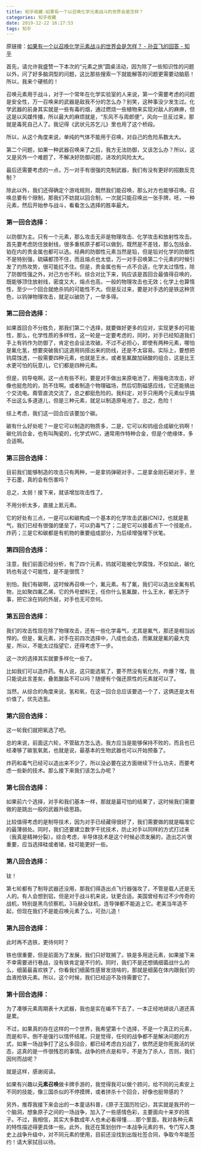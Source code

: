 ```yaml
---
title: 知乎收藏·如果有一个以召唤化学元素战斗的世界会是怎样？
categories: 知乎收藏
date: 2019-12-22 16:27:53
tags: 知乎
---
```


 原链接：[如果有一个以召唤化学元素战斗的世界会是怎样？ - 孙亚飞的回答 - 知乎](
https://www.zhihu.com/question/313704885/answer/622025714)

首先，请允许我盛赞一下本次的“元素之旅”圆桌活动，因为除了一些知识性的问题以外，问了好多脑洞型的问题，这比那些搜索一下就能解答的问题更需要动脑筋！所以，我来个硬核的！

召唤元素用于战斗，对于一个常年在化学实验室的人来说，第一个需要考虑的问题是安全性，万一召唤来的武器是敌我不分的怎么办？别笑，这种事没少发生过。化学武器的前身其实就是一些有毒的烟，通过燃烧一些植物来实现对敌人的麻痹，但这是以风媒传播，所以最大的麻烦就是，“东风不与周郎便”，风向一旦反过来，那就是毒死自己人了。我记得《武状元苏乞儿》里也用了这个桥段。

所以，从这个角度来说，单纯的气体不能用于召唤，对自己的危险系数太大。

第二个问题，如果一种武器召唤来了之后，我方无法防御，又该怎么办？所以，这又是另外一个难题了，不解决好防御问题，进攻的风险太大。

最后还需要考虑的一点，万一对手有很强的克制武器，我们有没有更好的招数反克制？



除此以外，我们还得确定个游戏规则，既然我们能召唤，那么对方也能够召唤。召唤总要有个限制，那我们不妨就以回合制，一次就只能召唤出一张手牌，呸，一种元素，然后开始参与战斗，看看怎么选择的胜率最大。

### 第一回合选择：

以防御为主。只有一个元素，那么攻击无非是物理攻击、化学攻击和放射性攻击。首先要考虑防住放射线，很多重核原子都可以做到，既然是不差钱，那么包括金、铂在内的贵金属也都可以选。经典的防御性元素当然是铅，但是铅对化学的防御性不是特别强，硫磺都顶不住，而且熔点也太低，万一对手召唤第二个元素的时候引发了灼热攻势，很可能扛不住。但是，贵金属也有一点不合适，化学太过惰性，除了防御性强之外，对己方也不利。综合对比下来，钨应该是首回合最值得召唤的，既能够顶住放射线，密度又大，熔点也高，一般的物理攻击也无效；化学上也算惰性，至少一个回合就绝杀钨的可能性不大。但是反过来，要是对手选的是铁这种货色，以钨弹物理攻击，就足以破防了，一举多得。

### 第二回合选择：

如果首回合不分胜负，那我们第二个选择，就要做好更多的应对，实现更多的可能性，那么，化学性质的多样性，这一轮是一定要考虑的，同时，对手已经知道我们手上有钨作为防御了，肯定也会设法攻破。不过不必担心，即使有两种元素，哪怕是氟化氢，想要突破我们这道用钨搭出来的防线，还是不太容易。实际上，要想把钨腐蚀透，一般需要四种元素，也就是王水，或者氢氟酸加硝酸的组合，这是比王水更可怕的玩意儿，它们都是四种元素。

但是，钨导电啊，这一点有些不利，要是对手做出来原电池了，用强电流攻击，好像也挺危险的，防不住啊。或者制造个物理磁场，然后切割磁感应线，它还能搞出个交流电。甭管直流交流了，总之都挺危险的。我料定，对手只用两个元素似乎搞不出这么多道道儿，但是三种元素，就足以制造原电池了。总之，危险！

综上考虑，我们这一回合应该要加个碳。

碳有什么好处呢？一是它可以制造的物质多，二是，它可以和钨组合成碳化钨啊！碳化钨合金，也有叫陶瓷的，化学式WC，通常用作特种合金，但是个绝缘体，多合适啊。

### 第三回合选择：

目前我们能够制造的攻击只有两种，一是拿钨弹砸对手，二是拿金刚石砸对手，至于石墨，真的会有伤害吗？

总之，太弱！接下来，就该增加攻击性了。

不用分析太多，直接上氮元素。

它的好处有三点，一是可以和碳构成一个基本的化学攻击武器(CN)2，也就是氰气，我们已经有很强的堡垒了，可以扔毒气了；二是它可以接着点下一个技能点，炸药；三是它和碳都是有机物的重要组成部分，为后续增强埋下伏笔。

### 第四回合选择：

注意，我们前面已经分析，有了四个元素，钨就可能被化学腐蚀，不仅如此，碳化钨也有这个可能性，是不是很慌？

别怕，我们有碳啊，这时候再召唤一个，氟元素。有了氟，我们可以造出全氟有机物，比如聚四氟乙烯，它的外号塑料王，任你什么氢氟酸，什么王水，都无济于事，把它涂在钨的外层，对手也无可奈何。

### 第五回合选择：

我们的攻击性现在除了物理攻击，还有一些化学毒气，尤其是氟气，那还是相当凶悍的。但是，氟元素，对手在前四次选择中，八成也会选，而氟就是氟的最大克星，所以，不能太过指望它，还得考虑下一步。

这一次的选择其实就要多样化一些了。

比如我们可以造炸药。有人说，这只能选氧了，要不然没有氧化剂，咋爆？嘿，我只能说此言差矣，叠氮酸盐不可以吗？随便有个强还原性的元素就可以了。

当然，从综合的角度来说，氢和氧，在这一回合总应该要选一个了，这俩还是太有价值了。优先选氢。

### 第六回合选择：

这一轮我们就把氧选了吧。

总的来说，前面这六轮，不管敌方怎么选，我方应当是能够保持不败的，而且也已经凑够了碳氢氧氮，也就是说，最基本的生物武器也可以开始预备了。

炸药和毒气已经可以造出来不少了，所以没必要在这方面继续下什么功夫，而要考虑一些新的技术。那么接下来我们该怎么办呢？

### 第七回合选择：

如果前六个选择，对手和我们基本一样，那就是最可怕的结果了，这时候我们需要做的是跳出一般的武器升级思路。

比较值得考虑的是制导技术，因为对手已经藏得很好了，我们需要做的就是瞄准它的最薄弱处。同时，我们还要建立数字干扰技术，防止对手以同样的方式打过来（我真是精神分裂）。综合考虑，半导体技术是这个时候必须发展的，造出芯片很重要，应当选择硅或者锗，硅可能更好一些。

### 第八回合选择：

钛！

第七轮都有了制导武器还没用，那我们得造出点飞行器强攻了，不管是载人还是无人的。有人会想到铝，但是对于战斗机来说，钛更合适。美国曾经有过不少传奇的战机，特别是黑鸟侦察机，3马赫全钛机，连导弹都不能追上它。老美当年造不起，但现在我们不是能召唤元素了么，可劲儿造！

### 第九回合选择：

此时再不选铁，更待何时？

铁也很重要，但是前面为了发展，我们只好耽搁了。铁是多用途元素，如果接下来不幸需要进行巷战，没有铁肯定是不行的。同时，我们不是还想搞细菌战什么的么，细菌最喜欢铁了，你看我们细菌性感冒发烧啥的，那就是细菌在体内跟我们的血液抢铁元素。所以，这个时候，我们已经迫不及待需要它了。

### 第十回合选择：

为了凑够元素周期表十大武器，我也是实在编不下去了，一本正经地胡说八道还真是累。

不过，如果真的存在这样的一个世界，我希望第十个选择，不是一个真正的元素，而是和平。倒不是强行以情怀结尾，只是觉得，任何的战争都不是解决问题的方式，如果一场战争打了这么多回合，都已经考虑白刃战了，依然还是你死我活的状态，这真的是一件很残忍的事情。战争的终点是和平，不是为了杀人，否则，我们因何而战呢？

就是这样，感谢阅读。

如果有兴趣以**元素召唤**做卡牌手游的，我觉得我可以做个顾问，给不同的元素安上不同的技能，像三国杀似的不停摸牌，或者拼杀十个回合，好像也挺带感的？

另外，推荐我接下来会出的一本童话科普，《原子王国历险记》，其实就是我开的一个脑洞，想象原子之间的一场战争，加入了一些感情色彩，主要面向十来岁的孩子。不过，我相信，其实大多数成年人也未必看得懂……那个里面，我对各种元素的特性描述得更具体一些。此外，我还在策划创作一本战争元素的书，专门写人类史上战争升级中，对不同元素的使用，目前还没找到出版社签合同，争取今年能签约！请大家拭目以待。